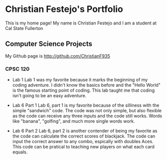 # Christian Festejo's Portfolio

This is my home page! My name is Christian Festejo and I am a student at Cal State Fullerton

## Computer Science Projects

My Github page is http://github.com/ChristianF935

### CPSC 120

* Lab 1
  Lab 1 was my favorite because it marks the beginning of my coding adventure. I didn't know the basics before and the "Hello World" is the famous starting point of coding. This lab taught me that coding isn't going to be an easy adventure.

* Lab 6 Part 1
  Lab 6, part 1 is my favorite because of the silliness with the simple "sandwich" code. The code was not only simple, but also flexible as the code can receive any three inputs and the code still works. Words like "banana", "golfing", and much more single words work.

* Lab 6 Part 2
  Lab 6, part 2 is another contender of being my favorite as the code can calculate the correct scores of blackjack. The code can input the correct answer to any combo, espically with doubles Aces. This code can be pratical to teaching new players on what each card equals.
